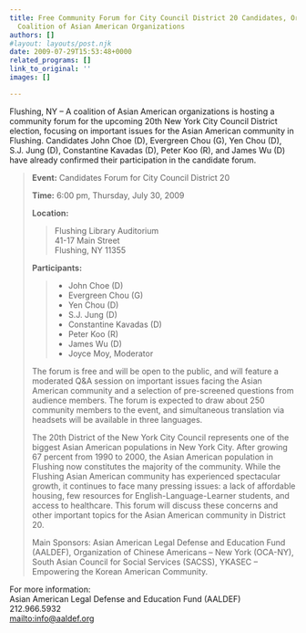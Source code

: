 ```yaml
---
title: Free Community Forum for City Council District 20 Candidates, Organized by
  Coalition of Asian American Organizations
authors: []
#layout: layouts/post.njk
date: 2009-07-29T15:53:48+0000
related_programs: []
link_to_original: ''
images: []

---
```

Flushing, NY – A coalition of Asian American organizations is hosting a community forum for the upcoming 20th New York City Council District election, focusing on important issues for the Asian American community in Flushing. Candidates John Choe (D), Evergreen Chou (G), Yen Chou (D), S.J. Jung (D), Constantine Kavadas (D), Peter Koo (R), and James Wu (D) have already confirmed their participation in the candidate forum.

> **Event:** Candidates Forum for City Council District 20
>
> **Time:** 6:00 pm, Thursday, July 30, 2009
>
> **Location:**
>
> > Flushing Library Auditorium  
> > 41-17 Main Street  
> > Flushing, NY 11355
>
> **Participants:**
>
> > * John Choe (D)
> > * Evergreen Chou (G)
> > * Yen Chou (D)
> > * S.J. Jung (D)
> > * Constantine Kavadas (D)
> > * Peter Koo (R)
> > * James Wu (D)
> > * Joyce Moy, Moderator
>
> The forum is free and will be open to the public, and will feature a moderated Q&A session on important issues facing the Asian American community and a selection of pre-screened questions from audience members. The forum is expected to draw about 250 community members to the event, and simultaneous translation via headsets will be available in three languages.
>
> The 20th District of the New York City Council represents one of the biggest Asian American populations in New York City. After growing 67 percent from 1990 to 2000, the Asian American population in Flushing now constitutes the majority of the community. While the Flushing Asian American community has experienced spectacular growth, it continues to face many pressing issues: a lack of affordable housing, few resources for English-Language-Learner students, and access to healthcare. This forum will discuss these concerns and other important topics for the Asian American community in District 20.
>
> Main Sponsors: Asian American Legal Defense and Education Fund (AALDEF), Organization of Chinese Americans – New York (OCA-NY), South Asian Council for Social Services (SACSS), YKASEC – Empowering the Korean American Community.

For more information:  
Asian American Legal Defense and Education Fund (AALDEF)  
212\.966.5932  
[mailto:info@aaldef.org](mailto:info@aaldef.org)